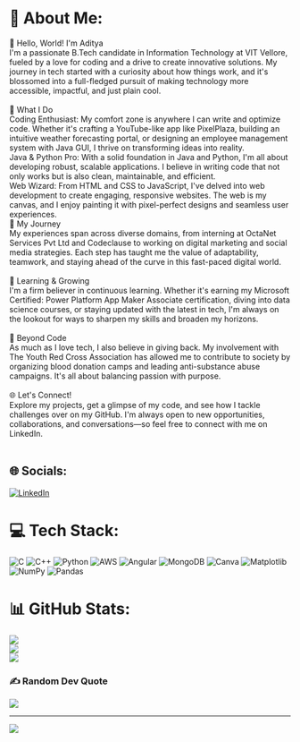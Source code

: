 # 💫 About Me:
👋 Hello, World! I'm Aditya<br>I'm a passionate B.Tech candidate in Information Technology at VIT Vellore, fueled by a love for coding and a drive to create innovative solutions. My journey in tech started with a curiosity about how things work, and it's blossomed into a full-fledged pursuit of making technology more accessible, impactful, and just plain cool.<br><br>🔧 What I Do<br>Coding Enthusiast: My comfort zone is anywhere I can write and optimize code. Whether it's crafting a YouTube-like app like PixelPlaza, building an intuitive weather forecasting portal, or designing an employee management system with Java GUI, I thrive on transforming ideas into reality.<br>Java & Python Pro: With a solid foundation in Java and Python, I'm all about developing robust, scalable applications. I believe in writing code that not only works but is also clean, maintainable, and efficient.<br>Web Wizard: From HTML and CSS to JavaScript, I've delved into web development to create engaging, responsive websites. The web is my canvas, and I enjoy painting it with pixel-perfect designs and seamless user experiences.<br>🚀 My Journey<br>My experiences span across diverse domains, from interning at OctaNet Services Pvt Ltd and Codeclause to working on digital marketing and social media strategies. Each step has taught me the value of adaptability, teamwork, and staying ahead of the curve in this fast-paced digital world.<br><br>🌱 Learning & Growing<br>I'm a firm believer in continuous learning. Whether it's earning my Microsoft Certified: Power Platform App Maker Associate certification, diving into data science courses, or staying updated with the latest in tech, I'm always on the lookout for ways to sharpen my skills and broaden my horizons.<br><br>🎯 Beyond Code<br>As much as I love tech, I also believe in giving back. My involvement with The Youth Red Cross Association has allowed me to contribute to society by organizing blood donation camps and leading anti-substance abuse campaigns. It's all about balancing passion with purpose.<br><br>🌐 Let's Connect!<br>Explore my projects, get a glimpse of my code, and see how I tackle challenges over on my GitHub. I'm always open to new opportunities, collaborations, and conversations—so feel free to connect with me on LinkedIn.<br><br>


## 🌐 Socials:
[![LinkedIn](https://img.shields.io/badge/LinkedIn-%230077B5.svg?logo=linkedin&logoColor=white)](https://linkedin.com/in/kaditya123) 

# 💻 Tech Stack:
![C](https://img.shields.io/badge/c-%2300599C.svg?style=flat&logo=c&logoColor=white) ![C++](https://img.shields.io/badge/c++-%2300599C.svg?style=flat&logo=c%2B%2B&logoColor=white) ![Python](https://img.shields.io/badge/python-3670A0?style=flat&logo=python&logoColor=ffdd54) ![AWS](https://img.shields.io/badge/AWS-%23FF9900.svg?style=flat&logo=amazon-aws&logoColor=white) ![Angular](https://img.shields.io/badge/angular-%23DD0031.svg?style=flat&logo=angular&logoColor=white) ![MongoDB](https://img.shields.io/badge/MongoDB-%234ea94b.svg?style=flat&logo=mongodb&logoColor=white) ![Canva](https://img.shields.io/badge/Canva-%2300C4CC.svg?style=flat&logo=Canva&logoColor=white) ![Matplotlib](https://img.shields.io/badge/Matplotlib-%23ffffff.svg?style=flat&logo=Matplotlib&logoColor=black) ![NumPy](https://img.shields.io/badge/numpy-%23013243.svg?style=flat&logo=numpy&logoColor=white) ![Pandas](https://img.shields.io/badge/pandas-%23150458.svg?style=flat&logo=pandas&logoColor=white)
# 📊 GitHub Stats:
![](https://github-readme-stats.vercel.app/api?username=adityakskm&theme=neon&hide_border=false&include_all_commits=true&count_private=true)<br/>
![](https://github-readme-streak-stats.herokuapp.com/?user=adityakskm&theme=neon&hide_border=false)<br/>
![](https://github-readme-stats.vercel.app/api/top-langs/?username=adityakskm&theme=neon&hide_border=false&include_all_commits=true&count_private=true&layout=compact)

### ✍️ Random Dev Quote
![](https://quotes-github-readme.vercel.app/api?type=horizontal&theme=gruvbox)

---
[![](https://visitcount.itsvg.in/api?id=adityakskm&icon=10&color=7)](https://visitcount.itsvg.in)

<!-- Proudly created with GPRM ( https://gprm.itsvg.in ) -->
